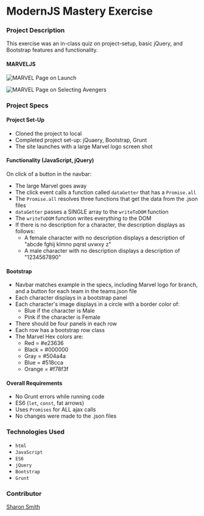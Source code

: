# ModernJS Mastery Exercise

### Project Description 

This exercise was an in-class quiz on project-setup, basic jQuery, and Bootstrap features and functionality. 

#### MARVELJS
![MARVEL Page on Launch]()

![MARVEL Page on Selecting Avengers]()

### Project Specs
#### Project Set-Up
- Cloned the project to local
- Completed project set-up: jQuaery, Bootstrap, Grunt
- The site launches with a large Marvel logo screen shot

#### Functionality (JavaScript, jQuery)
On click of a button in the navbar:
- The large Marvel goes away 
- The click event calls a function called `dataGetter` that has a `Promise.all`
- The `Promise.all` resolves three functions that get the data from the .json files
- `dataGetter` passes a SINGLE array to the `writeToDOM` function
- The `writeToDOM` function writes everything to the DOM
- If there is no description for a character, the description displays as follows:
	- A female character with no description displays a description of "abcde fghij klmno pqrst uvwxy z"
	- A male character with no description displays a description of "1234567890"

#### Bootstrap
- Navbar matches example in the specs, including Marvel logo for branch, and a button for each team in the teams.json file
- Each character displays in a bootstrap panel
- Each character's image displays in a circle with a border color of:
	- Blue if the character is Male
	- Pink if the character is Female
- There should be four panels in each row
- Each row has a bootstrap row class
- The Marvel Hex colors are:
	* Red = #e23636	
	* Black = #000000	
	* Gray = #504a4a	
	* Blue = #518cca	
	* Orange = #f78f3f

#### Overall Requirements
- No Grunt errors while running code
- ES6 (`let`, `const`, fat arrows)
- Uses `Promises` for ALL ajax calls
- No changes were made to the .json files

### Technologies Used
- `html`
- `JavaScript`
- `ES6`
- `jQuery`
- `Bootstrap`
- `Grunt`

### Contributor
[Sharon Smith](https://github.com/SMITHsharon)

